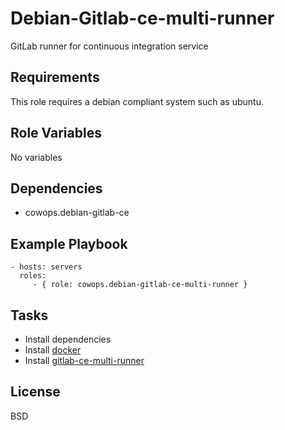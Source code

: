 Debian-Gitlab-ce-multi-runner
=============================

GitLab runner for continuous integration service

Requirements
------------

This role requires a debian compliant system such as ubuntu.

Role Variables
--------------

No variables

Dependencies
------------

- cowops.debian-gitlab-ce

Example Playbook
----------------

    - hosts: servers
      roles:
         - { role: cowops.debian-gitlab-ce-multi-runner }

Tasks
-----

  - Install dependencies
  - Install [docker](https://www.docker.com/)
  - Install [gitlab-ce-multi-runner](https://about.gitlab.com/2016/08/05/continuous-integration-delivery-and-deployment-with-gitlab/)


License
-------

BSD
